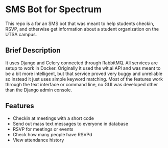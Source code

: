 # SMS Bot for Spectrum

This repo is a for an SMS bot that was meant to help students checkin, RSVP, and otherwise get information about a student organization on the UTSA campus.  

## Brief Description
It uses Django and Celery connected through RabbitMQ. All services are setup to work in Docker. Originally it used the wit.ai API and was meant to be a bit more intelligent, but that service proved very buggy and unreliable so instead it just uses simple keyword matching. Most of the features work through the text interface or command line, no GUI was developed other than the Django admin console.

## Features
- Checkin at meetings with a short code
- Send out mass text messages to everyone in database
- RSVP for meetings or events
- Check how many people have RSVPd
- View attendance history
